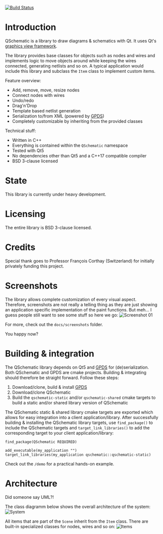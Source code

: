 [![Build Status](https://ci.simulton.com/buildStatus/icon?job=QSchematic&build=13)](https://ci.simulton.com/job/QSchematic/13/)

# Introduction
QSchematic is a library to draw diagrams & schematics with Qt. It uses Qt's [graphics view framework](http://doc.qt.io/qt-5/graphicsview.html).

The library provides base classes for objects such as nodes and wires and implements logic to move objects around while keeping the wires connected, generating netlists and so on. A typical application would include this library and subclass the `Item` class to implement custom items.

Feature overview:
  - Add, remove, move, resize nodes
  - Connect nodes with wires
  - Undo/redo
  - Drag'n'Drop
  - Template based netlist generation
  - Serialization to/from XML (powered by [GPDS](https://gpds.simulton.com))
  - Completely customizable by inheriting from the provided classes

Technical stuff:
  - Written in C++
  - Everything is contained within the `QSchematic` namespace
  - Tested with Qt5
  - No dependencies other than Qt5 and a C++17 compatible compiler
  - BSD 3-clause licensed

# State
This library is currently under heavy development.

# Licensing
The entire library is BSD 3-clause licensed.

# Credits
Special thank goes to Professor François Corthay (Switzerland) for initially privately funding this project.

# Screenshots
The library allows complete customization of every visual aspect. Therefore, screenshots are not really a telling thing as they are just showing an application specific implementation of the paint functions. But meh... I guess people still want to see some stuff so here we go:
![Screenshot 01](https://github.com/simulton/QSchematic/blob/master/docs/screenshots/screenshot_02.png?raw=true)

For more, check out the `docs/screenshots` folder.

You happy now?

# Building & integration
The QSchematic library depends on Qt5 and [GPDS](https://gpds.simulton.com) for (de)serialization.
Both QSchematic and GPDS are cmake projects. Building & integrating should therefore be straight forward. Follow these steps:

1. Download/clone, build & install [GPDS](https://gpds.simulton.com)
2. Download/clone QSchematic
3. Build the `qschematic-static` and/or `qschematic-shared` cmake targets to build a static and/or shared library version of QSchematic

The QSchematic static & shared library cmake targets are exported which allows for easy integration into a client application/library.
After successfully building & installing the QSchematic library targets, use `find_package()` to include the QSchematic targets and `target_link_libraries()` to add the corresponding target to your client application/library:
```
find_package(QSchematic REQUIRED)

add_executable(my_application "")
target_link_libraries(my_application qschematic::qschematic-static)
```
Check out the `/demo` for a practical hands-on example.


# Architecture
Did someone say UML?!

The class diagramm below shows the overall architecture of the system:
![System](https://github.com/simulton/QSchematic/blob/master/docs/uml/export/jpg/Model!QSchematic!System_1.jpg?raw=true)

All items that are part of the `Scene` inherit from the `Item` class. There are built-in specialized classes for nodes, wires and so on:
![Items](https://github.com/simulton/QSchematic/blob/master/docs/uml/export/jpg/Model!QSchematic!Items_0.jpg?raw=true)
